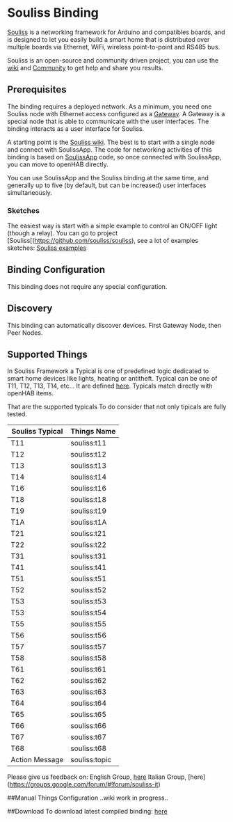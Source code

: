 # Souliss Binding

[Souliss](http://www.souliss.net/) is a networking framework for Arduino and compatibles boards, and is designed to let you easily build a smart home that is distributed over multiple boards via Ethernet, WiFi, wireless point-to-point and RS485 bus. 

Souliss is an open-source and community driven project, you can use the [wiki](https://github.com/souliss/souliss/wiki) and [Community](https://github.com/souliss/souliss/wiki/Community) to get help and share you results.  

## Prerequisites

The binding requires a deployed network.  As a minimum, you need one Souliss node with Ethernet access configured as a [Gateway](https://github.com/souliss/souliss/wiki/Gateway). A Gateway is a special node that is able to communicate with the user interfaces. The binding interacts as a user interface for Souliss.

A starting point is the [Souliss wiki](https://github.com/souliss/souliss/wiki). The best is to start with a single node and connect with SoulissApp. The code for networking activities of this binding is based on [SoulissApp](https://github.com/souliss/souliss/wiki/SoulissApp) code, so once connected with SoulissApp, you can move to openHAB directly.

You can use SoulissApp and the Souliss binding at the same time, and generally up to five (by default, but can be increased) user interfaces simultaneously.

### Sketches

The easiest way is start with a simple example to control an ON/OFF light (though a relay). 
You can go to project [Souliss[(https://github.com/souliss/souliss), see a lot of examples sketches: [Souliss examples](https://github.com/souliss/souliss/tree/friariello/examples)

## Binding Configuration
This binding does not require any special configuration.

## Discovery
This binding can automatically discover devices. First Gateway Node, then Peer Nodes. 

## Supported Things
In Souliss Framework a Typical is one of predefined logic dedicated to smart home devices like lights, heating or antitheft. 
Typical can be one of T11, T12, T13, T14, etc... 
It are defined [here](https://github.com/souliss/souliss/wiki/Typicals).
Typicals match directly with openHAB items. 

That are the supported typicals
To do consider that not only tipicals are fully tested.
 
|Souliss Typical|Things Name|
|---------|-------------------------------|
|T11|souliss:t11|
|T12|souliss:t12|
|T13|souliss:t13|
|T14|souliss:t14|
|T16|souliss:t16|
|T18|souliss:t18|
|T19|souliss:t19|
|T1A|souliss:t1A|
|T21|souliss:t21|
|T22|souliss:t22|
|T31|souliss:t31|
|T41|souliss:t41|
|T51|souliss:t51|
|T52|souliss:t52|
|T53|souliss:t53|
|T53|souliss:t54|
|T55|souliss:t55|
|T56|souliss:t56|
|T57|souliss:t57|
|T58|souliss:t58|
|T61|souliss:t61|
|T62|souliss:t62|
|T63|souliss:t63|
|T64|souliss:t64|
|T65|souliss:t65|
|T66|souliss:t66|
|T67|souliss:t67|
|T68|souliss:t68|
|Action Message|souliss:topic|


Please give us feedback on: 
English Group, [here](https://groups.google.com/forum/#!forum/souliss)
Italian Group, [here] (https://groups.google.com/forum/#!forum/souliss-it)

##Manual Things Configuration
..wiki work in progress..

##Download 
To download latest compiled binding: [here](https://drive.google.com/open?id=0BzYvfLL0ppGAalRxLVhjZ1hXVW8)
